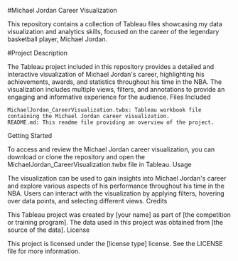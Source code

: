 #Michael Jordan Career Visualization

This repository contains a collection of Tableau files showcasing my data visualization and analytics skills, focused on the career of the legendary basketball player, Michael Jordan.

#Project Description

The Tableau project included in this repository provides a detailed and interactive visualization of Michael Jordan's career, highlighting his achievements, awards, and statistics throughout his time in the NBA. The visualization includes multiple views, filters, and annotations to provide an engaging and informative experience for the audience.
Files Included

    MichaelJordan_CareerVisualization.twbx: Tableau workbook file containing the Michael Jordan career visualization.
    README.md: This readme file providing an overview of the project.

Getting Started

To access and review the Michael Jordan career visualization, you can download or clone the repository and open the MichaelJordan_CareerVisualization.twbx file in Tableau.
Usage

The visualization can be used to gain insights into Michael Jordan's career and explore various aspects of his performance throughout his time in the NBA. Users can interact with the visualization by applying filters, hovering over data points, and selecting different views.
Credits

This Tableau project was created by [your name] as part of [the competition or training program]. The data used in this project was obtained from [the source of the data].
License

This project is licensed under the [license type] license. See the LICENSE file for more information.
